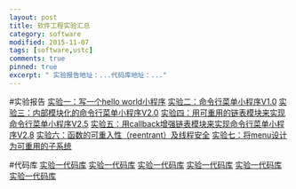 ```yaml
---
layout: post
title: 软件工程实验汇总
category: software
modified: 2015-11-07
tags: [software,ustc]
comments: true
pinned: true
excerpt: " 实验报告地址：...代码库地址：..."
---
```

#实验报告
[实验一：写一个hello world小程序](https://www.shiyanlou.com/courses/reports/641974)
[实验二：命令行菜单小程序V1.0](https://www.shiyanlou.com/courses/reports/650482)
[实验三：内部模块化的命令行菜单小程序V2.0](https://www.shiyanlou.com/courses/reports/650485)
[实验四：用可重用的链表模块来实现命令行菜单小程序V2.5](https://www.shiyanlou.com/courses/reports/695822)
[实验五：用callback增强链表模块来实现命令行菜单小程序V2.8](https://www.shiyanlou.com/courses/reports/710072)
[实验六：函数的可重入性（reentrant）及线程安全](https://www.shiyanlou.com/courses/reports/710138)
[实验七：将menu设计为可重用的子系统](https://www.shiyanlou.com/courses/reports/710139)

#代码库
[实验一代码库](http://git.shiyanlou.com/ch710798472/shiyanlou_cs122/src/master/lab1)
[实验一代码库](http://git.shiyanlou.com/ch710798472/shiyanlou_cs122/src/master/lab2)
[实验一代码库](http://git.shiyanlou.com/ch710798472/shiyanlou_cs122/src/master/lab3)
[实验一代码库](http://git.shiyanlou.com/ch710798472/shiyanlou_cs122/src/master/lab4)
[实验一代码库](http://git.shiyanlou.com/ch710798472/shiyanlou_cs122/src/master/lab5)
[实验一代码库](http://git.shiyanlou.com/ch710798472/shiyanlou_cs122/src/master/lab7)